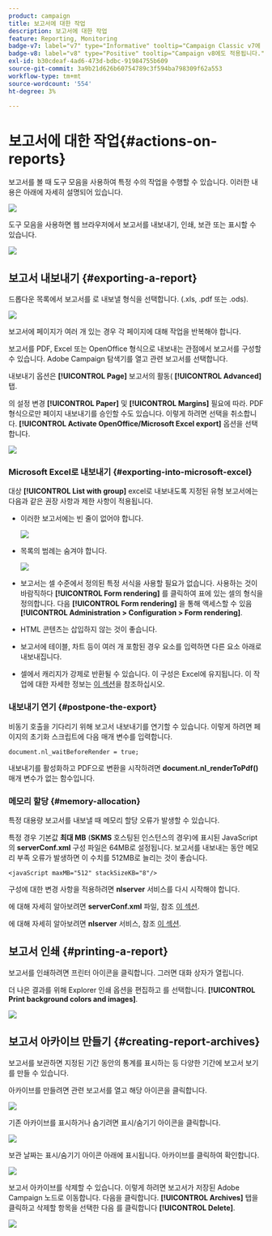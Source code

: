 ```yaml
---
product: campaign
title: 보고서에 대한 작업
description: 보고서에 대한 작업
feature: Reporting, Monitoring
badge-v7: label="v7" type="Informative" tooltip="Campaign Classic v7에 적용"
badge-v8: label="v8" type="Positive" tooltip="Campaign v8에도 적용됩니다."
exl-id: b30cdeaf-4ad6-473d-bdbc-91984755b609
source-git-commit: 3a9b21d626b60754789c3f594ba798309f62a553
workflow-type: tm+mt
source-wordcount: '554'
ht-degree: 3%

---
```


# 보고서에 대한 작업{#actions-on-reports}



보고서를 볼 때 도구 모음을 사용하여 특정 수의 작업을 수행할 수 있습니다. 이러한 내용은 아래에 자세히 설명되어 있습니다.

![](assets/s_ncs_advuser_report_wizard_2.png)

도구 모음을 사용하면 웹 브라우저에서 보고서를 내보내기, 인쇄, 보관 또는 표시할 수 있습니다.

![](assets/s_ncs_advuser_report_wizard_04.png)

## 보고서 내보내기 {#exporting-a-report}

드롭다운 목록에서 보고서를 로 내보낼 형식을 선택합니다. (.xls, .pdf 또는 .ods).

![](assets/s_ncs_advuser_report_wizard_06.png)

보고서에 페이지가 여러 개 있는 경우 각 페이지에 대해 작업을 반복해야 합니다.

보고서를 PDF, Excel 또는 OpenOffice 형식으로 내보내는 관점에서 보고서를 구성할 수 있습니다. Adobe Campaign 탐색기를 열고 관련 보고서를 선택합니다.

내보내기 옵션은 **[!UICONTROL Page]** 보고서의 활동( **[!UICONTROL Advanced]** 탭.

의 설정 변경 **[!UICONTROL Paper]** 및 **[!UICONTROL Margins]** 필요에 따라. PDF 형식으로만 페이지 내보내기를 승인할 수도 있습니다. 이렇게 하려면 선택을 취소합니다. **[!UICONTROL Activate OpenOffice/Microsoft Excel export]** 옵션을 선택합니다.

![](assets/s_ncs_advuser_report_wizard_021.png)

### Microsoft Excel로 내보내기 {#exporting-into-microsoft-excel}

대상 **[!UICONTROL List with group]** excel로 내보내도록 지정된 유형 보고서에는 다음과 같은 권장 사항과 제한 사항이 적용됩니다.

* 이러한 보고서에는 빈 줄이 없어야 합니다.

  ![](assets/export_limitations_remove_empty_line.png)

* 목록의 범례는 숨겨야 합니다.

  ![](assets/export_limitations_hide_label.png)

* 보고서는 셀 수준에서 정의된 특정 서식을 사용할 필요가 없습니다. 사용하는 것이 바람직하다 **[!UICONTROL Form rendering]** 를 클릭하여 표에 있는 셀의 형식을 정의합니다. 다음 **[!UICONTROL Form rendering]** 을 통해 액세스할 수 있음 **[!UICONTROL Administration > Configuration > Form rendering]**.
* HTML 콘텐츠는 삽입하지 않는 것이 좋습니다.
* 보고서에 테이블, 차트 등이 여러 개 포함된 경우 요소를 입력하면 다른 요소 아래로 내보내집니다.
* 셀에서 캐리지가 강제로 반환될 수 있습니다. 이 구성은 Excel에 유지됩니다. 이 작업에 대한 자세한 정보는 [이 섹션](../../reporting/using/creating-a-table.md#defining-cell-format)을 참조하십시오.

### 내보내기 연기 {#postpone-the-export}

비동기 호출을 기다리기 위해 보고서 내보내기를 연기할 수 있습니다. 이렇게 하려면 페이지의 초기화 스크립트에 다음 매개 변수를 입력합니다.

```
document.nl_waitBeforeRender = true;
```

내보내기를 활성화하고 PDF으로 변환을 시작하려면 **document.nl_renderToPdf()** 매개 변수가 없는 함수입니다.

### 메모리 할당 {#memory-allocation}

특정 대용량 보고서를 내보낼 때 메모리 할당 오류가 발생할 수 있습니다.

특정 경우 기본값 **최대 MB** (**SKMS** 호스팅된 인스턴스의 경우)에 표시된 JavaScript의 **serverConf.xml** 구성 파일은 64MB로 설정됩니다. 보고서를 내보내는 동안 메모리 부족 오류가 발생하면 이 수치를 512MB로 늘리는 것이 좋습니다.

```
<javaScript maxMB="512" stackSizeKB="8"/>
```

구성에 대한 변경 사항을 적용하려면 **nlserver** 서비스를 다시 시작해야 합니다.

에 대해 자세히 알아보려면 **serverConf.xml** 파일, 참조 [이 섹션](../../production/using/configuration-principle.md).

에 대해 자세히 알아보려면 **nlserver** 서비스, 참조 [이 섹션](../../production/using/administration.md).

## 보고서 인쇄 {#printing-a-report}

보고서를 인쇄하려면 프린터 아이콘을 클릭합니다. 그러면 대화 상자가 열립니다.

더 나은 결과를 위해 Explorer 인쇄 옵션을 편집하고 를 선택합니다. **[!UICONTROL Print background colors and images]**.

![](assets/s_ncs_advuser_report_print_options.png)

## 보고서 아카이브 만들기 {#creating-report-archives}

보고서를 보관하면 지정된 기간 동안의 통계를 표시하는 등 다양한 기간에 보고서 보기를 만들 수 있습니다.

아카이브를 만들려면 관련 보고서를 열고 해당 아이콘을 클릭합니다.

![](assets/s_ncs_advuser_report_wizard_07.png)

기존 아카이브를 표시하거나 숨기려면 표시/숨기기 아이콘을 클릭합니다.

![](assets/s_ncs_advuser_report_history_06.png)

보관 날짜는 표시/숨기기 아이콘 아래에 표시됩니다. 아카이브를 클릭하여 확인합니다.

![](assets/s_ncs_advuser_report_history_04.png)

보고서 아카이브를 삭제할 수 있습니다. 이렇게 하려면 보고서가 저장된 Adobe Campaign 노드로 이동합니다. 다음을 클릭합니다. **[!UICONTROL Archives]** 탭을 클릭하고 삭제할 항목을 선택한 다음 를 클릭합니다 **[!UICONTROL Delete]**.

![](assets/s_ncs_advuser_report_history_01.png)
